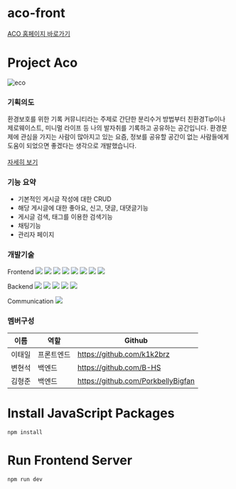 
# aco-front

[ACO 홈페이지 바로가기](http://43.200.152.148:3075/)

# Project Aco

![eco](https://user-images.githubusercontent.com/102219209/217315957-94799ba2-3d4a-4c99-be23-84e32813c97d.PNG)

### 기획의도

환경보호를 위한 기록 커뮤니티라는 주제로 간단한 분리수거 방법부터 친환경Tip이나 제로웨이스트, 미니멀 라이프 등
나의 발자취를 기록하고 공유하는 공간입니다. 환경문제에 관심을 가지는 사람이 많아지고 있는 요즘, 정보를 공유할 공간이 없는
사람들에게 도움이 되었으면 좋겠다는 생각으로 개발했습니다.
<br/><br/>
[자세히 보기](https://my-portfolio-k1k2brz.vercel.app/portfolio/projectaco)

### 기능 요약

- 기본적인 게시글 작성에 대한 CRUD
- 해당 게시글에 대한 좋아요, 신고, 댓글, 대댓글기능
- 게시글 검색, 태그를 이용한 검색기능
- 채팅기능
- 관리자 페이지

### 개발기술
            
Frontend
<img src="https://img.shields.io/badge/HTML5-E34F26?style=flat&logo=HTML5&logoColor=white" />
<img src="https://img.shields.io/badge/CSS3-1572B6?style=flat&logo=CSS3&logoColor=white" />
<img src="https://img.shields.io/badge/Javascript-F7DF1E?style=flat&logo=Javascript&logoColor=white" />
<img src="https://img.shields.io/badge/React-61DAFB?style=flat&logo=React&logoColor=white" />
<img src="https://img.shields.io/badge/Redux-764abc?style=flat&logo=Redux&logoColor=white" />
<img src="https://img.shields.io/badge/TypeScript-3178C6?style=flat&logo=TypeScript&logoColor=white" />
<img src="https://img.shields.io/badge/Next.JS-000000?style=flat&logo=Next.js&logoColor=white" />
<img src="https://img.shields.io/badge/Tailwindcss-a5f3fc?style=flat&logo=Tailwindcss&logoColor=white" />

Backend
<img src="https://img.shields.io/badge/Java-007396?style=flat&logo=Java&logoColor=white" />
<img src="https://img.shields.io/badge/SpringBoot-6DB33F?style=flat&logo=Springboot&logoColor=white" />
<img src="https://img.shields.io/badge/MySQL-4479A1?style=flat&logo=MySQL&logoColor=white" />
<img src="https://img.shields.io/badge/Docker-2496ED?style=flat&logo=Docker&logoColor=white" />
<img src="https://img.shields.io/badge/Redis-E34F26?style=flat&logo=Redis&logoColor=white" />

Communication
<img src="https://img.shields.io/badge/Git-F05032?style=flat&logo=Git&logoColor=white" />


### 멤버구성

|이름|역할|Github|
|---|---|------|
|이태일|프론트엔드|https://github.com/k1k2brz|
|변현석|백엔드|https://github.com/B-HS|
|김형준|백엔드|https://github.com/PorkbellyBigfan|


# Install JavaScript Packages
```
npm install
```
# Run Frontend Server
```
npm run dev
```
